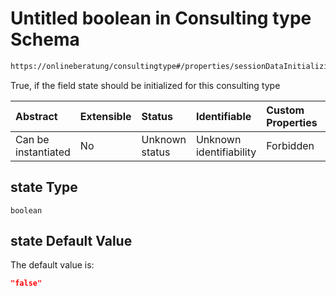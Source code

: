 # Untitled boolean in Consulting type Schema

```txt
https://onlineberatung/consultingtype#/properties/sessionDataInitializing/properties/state
```

True, if the field state should be initialized for this consulting type

| Abstract            | Extensible | Status         | Identifiable            | Custom Properties | Additional Properties | Access Restrictions | Defined In                                                           |
| :------------------ | :--------- | :------------- | :---------------------- | :---------------- | :-------------------- | :------------------ | :------------------------------------------------------------------- |
| Can be instantiated | No         | Unknown status | Unknown identifiability | Forbidden         | Allowed               | none                | [consulting-type.json*](consulting-type.json "open original schema") |

## state Type

`boolean`

## state Default Value

The default value is:

```json
"false"
```
